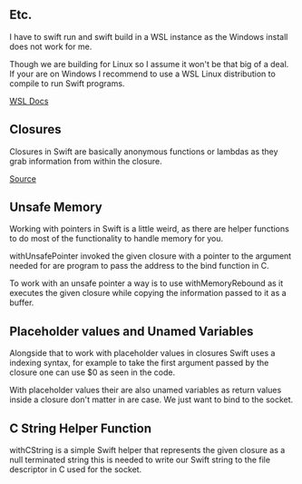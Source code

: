 ## Etc.

I have to swift run and swift build in a WSL instance as the Windows install does not work for me.

Though we are building for Linux so I assume it won't be that big of a deal. If your are on Windows I recommend to use a WSL Linux distribution to compile to run Swift programs.

[WSL Docs](https://learn.microsoft.com/en-us/windows/wsl/install)

## Closures

Closures in Swift are basically anonymous functions or lambdas as they grab information from within the closure.

[Source](https://docs.swift.org/swift-book/documentation/the-swift-programming-language/closures/)

## Unsafe Memory

Working with pointers in Swift is a little weird, as there are helper functions to do most of the functionality to handle memory for you.

withUnsafePointer invoked the given closure with a pointer to the argument needed for are program to pass the address to the bind function in C.

To work with an unsafe pointer a way is to use withMemoryRebound as it executes the given closure while copying the information passed to it as a buffer.

## Placeholder values and Unamed Variables

Alongside that to work with placeholder values in closures Swift uses a indexing syntax, for example to take the first argument passed by the closure one can use $0 as seen in the code.

With placeholder values their are also unamed variables as return values inside a closure don't matter in are case. We just want to bind to the socket.

## C String Helper Function

withCString is a simple Swift helper that represents the given closure as a null terminated string this is needed to write our Swift string to the file descriptor in C used for the socket. 